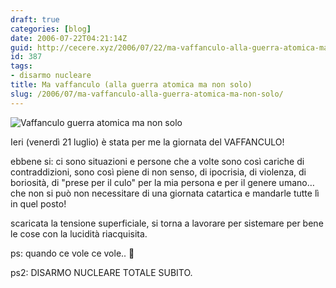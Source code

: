 ```yaml
---
draft: true
categories: [blog]
date: 2006-07-22T04:21:14Z
guid: http://cecere.xyz/2006/07/22/ma-vaffanculo-alla-guerra-atomica-ma-non-solo/
id: 387
tags:
- disarmo nucleare
title: Ma vaffanculo (alla guerra atomica ma non solo)
slug: /2006/07/ma-vaffanculo-alla-guerra-atomica-ma-non-solo/
---
```


<img alt="Vaffanculo guerra atomica ma non solo" id="image386" src="http://cecere.xyz/wp-content/uploads/sites/3/2006/07/vaffanculo_guerra_atomica_dito.jpg" />

Ieri (venerdì 21 luglio) è stata per me la giornata del VAFFANCULO!
  
ebbene si: ci sono situazioni e persone che a volte sono così cariche di contraddizioni, sono così piene di non senso, di ipocrisia, di violenza, di boriosità, di "prese per il culo" per la mia persona e per il genere umano… che non si può non necessitare di una giornata catartica e mandarle tutte lì in quel posto!

scaricata la tensione superficiale, si torna a lavorare per sistemare per bene le cose con la lucidità riacquisita.

ps: quando ce vole ce vole.. 🙂

ps2: DISARMO NUCLEARE TOTALE SUBITO.